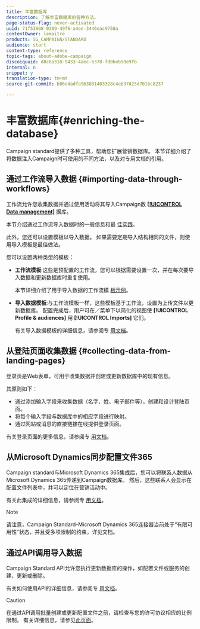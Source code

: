 ```yaml
---
title: 丰富数据库
description: 了解丰富数据库的各种方法。
page-status-flag: never-activated
uuid: 71f53808-0309-49f6-a4ee-3446eac9758a
contentOwner: lemaitre
products: SG_CAMPAIGN/STANDARD
audience: start
content-type: reference
topic-tags: about-adobe-campaign
discoiquuid: d8c8a318-9433-4aec-b378-fd0beb50e9fb
internal: n
snippet: y
translation-type: tm+mt
source-git-commit: b06edadfa963881403328c4ab37d25d701bc8237

---
```



# 丰富数据库{#enriching-the-database}

Campaign standard提供了多种工具，帮助您扩展营销数据库。 本节详细介绍了将数据注入Campaign时可使用的不同方法，以及对专用文档的引用。

## 通过工作流导入数据 {#importing-data-through-workflows}

工作流允许您收集数据并通过使用活动将其导入Campaign数 [**[!UICONTROL Data management]**](../../automating/using/about-data-management-activities.md) 据库。

本节介绍通过工作流导入数据时的一般信息和最 [佳实践](../../automating/using/importing-data.md)。

此外，您还可以设置模板以导入数据。 如果需要定期导入结构相同的文件，则使用导入模板是最佳做法。

您可以设置两种类型的模板：

* **工作流模板**:这些是预配置的工作流，您可以根据需要设置一次，并在每次要导入数据和更新数据库时重复使用。

   本节详细介绍了用于导入数据的工作流模 [板示例](../../automating/using/importing-data.md#example--import-workflow-template)。

* **导入数据模板**:与工作流模板一样，这些模板基于工作流，设置为上传文件以更新数据库。 配置完成后，用户可在／菜单下以简化的视图使 **[!UICONTROL Profile & audiences]** 用 **[!UICONTROL Imports]** 它们。

   有关导入数据模板的详细信息，请参阅专 [用文档](../../automating/using/importing-data-with-import-templates.md)。

## 从登陆页面收集数据 {#collecting-data-from-landing-pages}

登录页是Web表单，可用于收集数据并创建或更新数据库中的现有信息。

其原则如下：

* 通过添加输入字段来收集数据（名字、姓、电子邮件等），创建和设计登陆页面。
* 将每个输入字段与数据库中的相应字段进行映射。
* 通过网站或消息的直接链接在线提供登录页面。

有关登录页面的更多信息，请参阅专 [用文档](../../channels/using/about-landing-pages.md)。

## 从Microsoft Dynamics同步配置文件365

Campaign standard与Microsoft Dynamics 365集成后，您可以将联系人数据从Microsoft Dynamics 365传递到Campaign数据库。
然后，这些联系人会显示在配置文件列表中，并可以定位在营销活动中。

有关此集成的详细信息，请参阅专 [用文档](https://helpx.adobe.com/campaign/kb/acs-ms-dynamics.html)。

>[!NOTE]
>
>请注意，Campaign Standard-Microsoft Dynamics 365连接器当前处于“有限可用性”状态，并且受多项限制的约束，详见文档。

## 通过API调用导入数据

Campaign Standard API允许您执行更新数据库的操作，如配置文件或服务的创建、更新或删除。

有关如何使用API的详细信息，请参阅专 [用文档](../../api/using/about-campaign-standard-apis.md)。

>[!CAUTION]
>
>在通过API调用批量创建或更新配置文件之前，请检查与您的许可协议相应的比例限制。 有关详细信息，请参见[此页面](https://helpx.adobe.com/legal/product-descriptions/campaign-standard.html#ITInfrastructureResourcesbyActiveProfilesTiers)。
